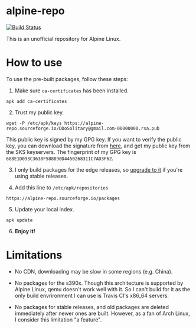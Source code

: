 # alpine-repo

[![Build Status](https://travis-ci.org/DDoSolitary/alpine-repo.svg)](https://travis-ci.org/DDoSolitary/alpine-repo)

This is an unofficial repository for Alpine Linux.

# How to use

To use the pre-built packages, follow these steps:

1. Make sure `ca-certificates` has been installed.

```
apk add ca-certificates
```

2. Trust my public key.

```
wget -P /etc/apk/keys https://alpine-repo.sourceforge.io/DDoSolitary@gmail.com-00000000.rsa.pub
```
This public key is signed by my GPG key. If you want to verify the public key, you can download the signature from [here](https://alpine-repo.sourceforge.io/DDoSolitary@gmail.com-00000000.rsa.pub.sig), and get my public key from the SKS keyservers. The fingerprint of my GPG key is `688E1D093C3638F588890D4450268311C7AD3F62`.

3. I only build packages for the edge releases, so [upgrade to it](https://wiki.alpinelinux.org/wiki/Upgrading_Alpine#Upgrading_to_Edge) if you're using stable releases.

4. Add this line to `/etc/apk/repositories`

```
https://alpine-repo.sourceforge.io/packages
```

5. Update your local index.

```
apk update
```

6. **Enjoy it!**

# Limitations

- No CDN, downloading may be slow in some regions (e.g. China).

- No packages for the s390x. Though this architecture is supported by Alpine Linux, qemu doesn't work well with it. So I can't build for it as the only build envrironment I can use is Travis CI's x86_64 servers.

- No packages for stable releases, and old packages are deleted immediately after newer ones are built. However, as a fan of Arch Linux, I consider this limitation "a feature".
